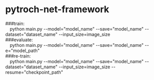 # pytroch-net-framework  
###train:  
&emsp;python main.py --model="model_name" --save="model_name" --dataset="dataset_name" --input_size=image_size  
###evaluate:  
&emsp;python main.py --model="model_name" --save="model_name" --e="model_path"  
###re-train:  
&emsp;python main.py --model="model_name" --save="model_name" --dataset="dataset_name" --input_size=image_size --resume="checkpoint_path"  

